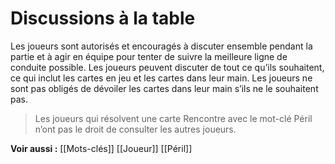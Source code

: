 # Discussions à la table
Les joueurs sont autorisés et encouragés à discuter ensemble pendant la partie et à agir en équipe pour tenter de suivre la meilleure ligne de conduite possible. Les joueurs peuvent discuter de tout ce qu’ils souhaitent, ce qui inclut les cartes en jeu et les cartes dans leur main. Les joueurs ne sont pas obligés de dévoiler les cartes dans leur main s’ils ne le souhaitent pas.

> Les joueurs qui résolvent une carte Rencontre avec le mot-clé Péril n’ont pas le droit de consulter les autres joueurs.

**Voir aussi :**
[[Mots-clés]]
[[Joueur]]
[[Péril]]